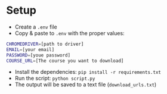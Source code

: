 # Setup

- Create a `.env` file
- Copy & paste to `.env` with the proper values:
```bash
CHROMEDRIVER=[path to driver]
EMAIL=[your email]
PASSWORD=[youe password]
COURSE_URL=[The course you want to download]
``` 
- Install the dependencies: `pip install -r requirements.txt` 
- Run the script: `python script.py`
- The output will be saved to a text file (`download_urls.txt`)